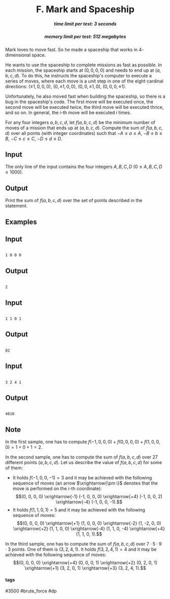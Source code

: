 <h1 style='text-align: center;'> F. Mark and Spaceship</h1>

<h5 style='text-align: center;'>time limit per test: 3 seconds</h5>
<h5 style='text-align: center;'>memory limit per test: 512 megabytes</h5>

Mark loves to move fast. So he made a spaceship that works in $4$-dimensional space. 

He wants to use the spaceship to complete missions as fast as possible. In each mission, the spaceship starts at $(0, 0, 0, 0)$ and needs to end up at $(a, b, c, d)$. To do this, he instructs the spaceship's computer to execute a series of moves, where each move is a unit step in one of the eight cardinal directions: $(\pm 1, 0, 0, 0)$, $(0, \pm 1, 0, 0)$, $(0, 0, \pm 1, 0)$, $(0, 0, 0, \pm 1)$.

Unfortunately, he also moved fast when building the spaceship, so there is a bug in the spaceship's code. The first move will be executed once, the second move will be executed twice, the third move will be executed thrice, and so on. In general, the $i$-th move will be executed $i$ times.

For any four integers $a, b, c, d$, let $f(a, b, c, d)$ be the minimum number of moves of a mission that ends up at $(a, b, c, d)$. Compute the sum of $f(a, b, c, d)$ over all points (with integer coordinates) such that $-A\le a\le A$, $-B\le b\le B$, $-C\le c\le C$, $-D\le d\le D$.

## Input

The only line of the input contains the four integers $A, B, C, D$ ($0\le A,B,C,D\le 1000$).

## Output

Print the sum of $f(a, b, c, d)$ over the set of points described in the statement.

## Examples

## Input


```

1 0 0 0

```
## Output


```

2

```
## Input


```

1 1 0 1

```
## Output


```

82

```
## Input


```

3 2 4 1

```
## Output


```

4616

```
## Note

In the first sample, one has to compute $f(-1, 0, 0, 0)+f(0, 0, 0, 0) + f(1, 0, 0, 0) = 1 + 0 + 1 = 2$.

In the second sample, one has to compute the sum of $f(a, b, c, d)$ over $27$ different points $(a, b, c, d)$. Let us describe the value of $f(a, b, c, d)$ for some of them:

* It holds $f(-1, 0, 0, -1)=3$ and it may be achieved with the following sequence of moves (an arrow $\xrightarrow{\pm i}$ denotes that the move is performed on the $i$-th coordinate): $$(0, 0, 0, 0) \xrightarrow{-1} (-1, 0, 0, 0) \xrightarrow{+4} (-1, 0, 0, 2) \xrightarrow{-4} (-1, 0, 0, -1).$$
* It holds $f(1, 1, 0, 1) = 5$ and it may be achieved with the following sequence of moves: $$(0, 0, 0, 0) \xrightarrow{+1} (1, 0, 0, 0) \xrightarrow{-2} (1, -2, 0, 0) \xrightarrow{+2} (1, 1, 0, 0) \xrightarrow{-4} (1, 1, 0, -4) \xrightarrow{+4} (1, 1, 0, 1).$$

In the third sample, one has to compute the sum of $f(a, b, c, d)$ over $7\cdot5\cdot 9\cdot 3$ points. One of them is $(3, 2, 4, 1)$. It holds $f(3, 2, 4, 1) = 4$ and it may be achieved with the following sequence of moves: $$(0, 0, 0, 0) \xrightarrow{+4} (0, 0, 0, 1) \xrightarrow{+2} (0, 2, 0, 1) \xrightarrow{+1} (3, 2, 0, 1) \xrightarrow{+3} (3, 2, 4, 1).$$



#### tags 

#3500 #brute_force #dp 